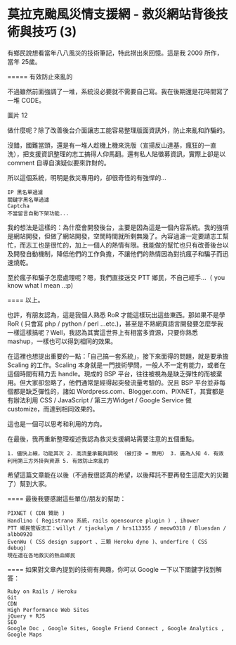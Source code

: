 # 莫拉克颱風災情支援網 - 救災網站背後技術與技巧 (3)

有鄉民說想看當年八八風災的技術筆記，特此撈出來回憶。這是我 2009 所作，當年 25歲。

=====
有效防止來亂的

不過雖然前面強調了一堆，系統沒必要就不需要自己寫。我在後期還是花時間寫了一堆 CODE。

圖片 12

做什麼呢？除了改善後台介面讓志工能容易整理版面資訊外，防止來亂和詐騙的。

沒錯，國難當頭，還是有一堆人趁機上機來洗版（宣揚反山達基，瘋狂的一直洗），把支援資訊整理的志工搞得人仰馬翻。還有私人貼徵募資訊，實際上卻是以 comment 自導自演疑似要來詐財的。

所以這個系統，明明是救災專用的，卻很奇怪的有強悍的...

    IP 黑名單過濾
    關鍵字黑名單過濾
    Captcha
    不當留言自動下架功能...

我的想法是這樣的：為什麼會開發後台，主要是因為這是一個內容系統。我的強項是網站開發，但做了網站開發，空閒時間就所剩無幾了。內容過濾一定要請志工幫忙，而志工也是很忙的，加上一個人的熱情有限。我能做的幫忙也只有改善後台以及開發自動機制，降低他們的工作負擔，不讓他們的熱情因為對抗瘋子和騙子而迅速燒乾。

至於瘋子和騙子怎麼處理呢？嗯，我們直接送交 PTT 鄉民，不自己經手...（ you know what I mean ..:p)

====
以上。

也許，有朋友認為，這是我個人熟悉 RoR 才能這樣玩出這些東西。那如果不是學 RoR ( 只會寫 php / python / perl ...etc.)，甚至是不熟網頁語言開發要怎麼學我一樣這樣搞呢？Well，我認為其實這世界上有相當多資源，只要你熟悉 mashup，一樣也可以得到相同的效果。

在這裡也想提出重要的一點：「自己搞一套系統」，接下來面得的問題，就是要承擔 Scaling 的工作。Scaling 本身就是一門技術學問，一般人不一定有能力，或者在這個時間有精力去 handle。現成的 BSP 平台，往往被視為是缺乏彈性的而被棄用。但大家卻忽略了，他們通常是經得起突發流量考驗的。況且 BSP 平台並非每個都是缺乏彈性的，諸如 Wordpress.com、Blogger.com、PIXNET，其實都是有辦法利用 CSS / JavaScript / 第三方Widget / Google Service 做 customize，而達到相同效果的。

這也是一個可以思考和利用的方向。

在最後，我再重新整理複述我認為救災支援網站需要注意的五個重點。

    1. 儘快上線，功能其次 2. 高流量承載與調校 （被打掛 = 無用） 3. 廣為人知 4. 有效利用第三方外掛與資源 5. 有效防止來亂的

希望這篇文章能在以後（不過我很認真的希望，以後拜託不要再發生這麼大的災難了）幫到大家。

====
最後我要感謝這些單位/朋友的幫助：

    PIXNET ( CDN 贊助 )
    Handlino ( Registrano 系統，rails opensource plugin ) , ihower
    PTT 鄉民管版志工：willyt / tjackalym / hrs113355 / meow0318 / Bluesdan / albb0920
    EvenWu ( CSS design support 、三顆 Heroku dyno )、underfire ( CSS debug)
    現在還在各地救災的熱血鄉民

====
如果對文章內提到的技術有興趣，你可以 Google 一下以下關鍵字找到解答：

    Ruby on Rails / Heroku
    Git
    CDN
    High Performance Web Sites
    jQuery + RJS
    SEO
    Google Doc , Google Sites, Google Friend Connect , Google Analytics , Google Maps
